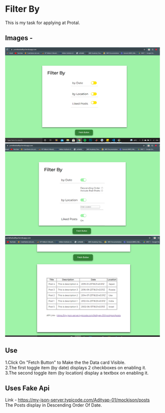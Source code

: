 # Filter By 
This is my task for applying at Protal.

## Images - 
<img src="images/Pic1.PNG" width="700">
<img src="images/pic2.PNG" width="700">
<img src="images/pic3.PNG" width="700">

## Use 
1.Click On "Fetch Button" to Make the the Data card Visible. <br/>
2.The first toggle item (by date) displays 2 checkboxes on enabling it. <br/>
3.The second toggle item (by location) display a textbox on enabling it. <br/>

## Uses Fake Api
Link -  https://my-json-server.typicode.com/Adityap-01/mockjson/posts
<br/>The Posts display in Descending Order Of Date. 
